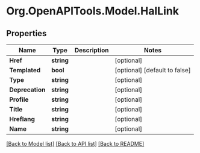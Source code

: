 
# Org.OpenAPITools.Model.HalLink

## Properties

Name | Type | Description | Notes
------------ | ------------- | ------------- | -------------
**Href** | **string** |  | [optional] 
**Templated** | **bool** |  | [optional] [default to false]
**Type** | **string** |  | [optional] 
**Deprecation** | **string** |  | [optional] 
**Profile** | **string** |  | [optional] 
**Title** | **string** |  | [optional] 
**Hreflang** | **string** |  | [optional] 
**Name** | **string** |  | [optional] 

[[Back to Model list]](../README.md#documentation-for-models)
[[Back to API list]](../README.md#documentation-for-api-endpoints)
[[Back to README]](../README.md)

